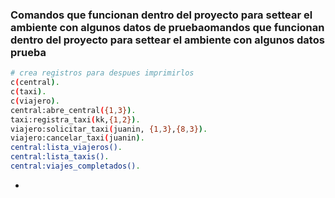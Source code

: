 ### Comandos que funcionan dentro del proyecto para settear el ambiente con algunos datos de pruebaomandos que funcionan dentro del proyecto para settear el ambiente con algunos datos prueba

```sh
# crea registros para despues imprimirlos
c(central).
c(taxi).
c(viajero).
central:abre_central({1,3}).
taxi:registra_taxi(kk,{1,2}).
viajero:solicitar_taxi(juanin, {1,3},{8,3}).
viajero:cancelar_taxi(juanin).
central:lista_viajeros().
central:lista_taxis().
central:viajes_completados().

```
 - 